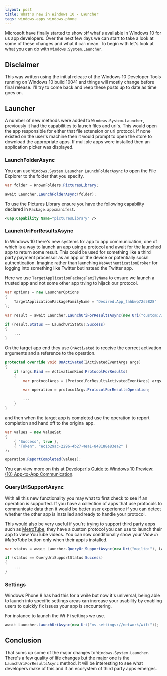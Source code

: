 ```yaml
---
layout: post
title: What's new in Windows 10 - Launcher
tags: windows-apps windows-phone  
---
```


Microsoft have finally started to show off what's available in Windows 10 for us app developers. Over the next few days we can start to take a look at some of these changes and what it can mean. To begin with let's look at what you can do with `Windows.System.Launcher`.

## Disclaimer

This was written using the initial release of the Windows 10 Developer Tools running on Windows 10 build 10041 and things will mostly change before final release. I'll try to come back and keep these posts up to date as time goes on.

## Launcher

A number of new methods were added to `Windows.System.Launcher`, previously it had the capabilities to launch files and uri's. This would open the app responsible for either that file extension or uri protocol. If none existed on the user's machine then it would prompt to open the store to download the appropriate apps. If multiple apps were installed then an application picker was displayed.

### LaunchFolderAsync

You can use `Windows.System.Launcher.LaunchFolderAsync` to open the File Explorer to the folder that you specify.

``` csharp
var folder = KnownFolders.PicturesLibrary;

await Launcher.LaunchFolderAsync(folder);
```

To use the Pictures Library ensure you have the following capability declared in `Package.appxmanifest`.

``` xml
<uap:Capability Name="picturesLibrary" />
```

### LaunchUriForResultsAsync

In Windows 10 there's new systems for app to app communication, one of which is a way to launch an app using a protocol and await for the launched app to return some result. This could be used for something like a third party payment processor as an app on the device or potentially social authentication. Imagine rather than launching `WebAuthenticationBroker` for logging into something like Twitter but instead the Twitter app.

Here we use `TargetApplicationPackageFamilyName` to ensure we launch a trusted app and not some other app trying to hijack our protocol.

``` csharp
var options = new LauncherOptions
{
	TargetApplicationPackageFamilyName = "Desired.App_fahbwp72s5828"
};

var result = await Launcher.LaunchUriForResultsAsync(new Uri("custom://auth?username=test"), options);

if (result.Status == LaunchUriStatus.Success)
{
    ...
}
```

On the target app end they use `OnActivated` to receive the correct activation arguments and a reference to the operation.

``` csharp
protected override void OnActivated(IActivatedEventArgs args)
{
	if (args.Kind == ActivationKind.ProtocolForResults)
	{
		var protocolArgs = (ProtocolForResultsActivatedEventArgs) args;

		var operation = protocolArgs.ProtocolForResultsOperation;

		...
    }
}
```

and then when the target app is completed use the operation to report completion and hand off to the original app.

``` csharp
var values = new ValueSet
{
	{ "Success", true },
	{ "Token", "ec1b29ac-2296-4b27-8ea1-848188e83ea2" }
};

operation.ReportCompleted(values);
```

You can view more on this at [Developer's Guide to Windows 10 Preview: (10) App-to-App Communication](https://channel9.msdn.com/Series/Developers-Guide-to-Windows-10-Preview/10).

### QueryUriSupportAsync

With all this new functionality you may what to first check to see if an operation is supported. If you have a collection of apps that use protocols to communicate data then it would be better user experience if you can detect whether the other app is installed and ready to handle your protocol. 

This would also be very useful if you're trying to support third party apps such as [MetroTube](http://www.metrotubeapp.com/), they have a custom protocol you can use to launch their app to view YouTube videos. You can now conditionally show your *View in MetroTube* button only when their app is installed.

``` csharp
var status = await Launcher.QueryUriSupportAsync(new Uri("mailto:"), LaunchUriType.LaunchUri);

if (status == QueryUriSupportStatus.Success)
{
    ...
}
```

### Settings

Windows Phone 8 has had this for a while but now it's universal, being able to launch into specific settings areas can increase your usability by enabling users to quickly fix issues your app is encountering.

For instance to launch the Wi-Fi settings we use.

``` csharp
await Launcher.LaunchUriAsync(new Uri("ms-settings://network/wifi"));
```

## Conclusion

That sums up some of the major changes to `Windows.System.Launcher`. There's a few quality of life changes but the major one is the `LaunchUriForResultsAsync` method. It will be interesting to see what developers make of this and if an ecosystem of third party apps emerges.